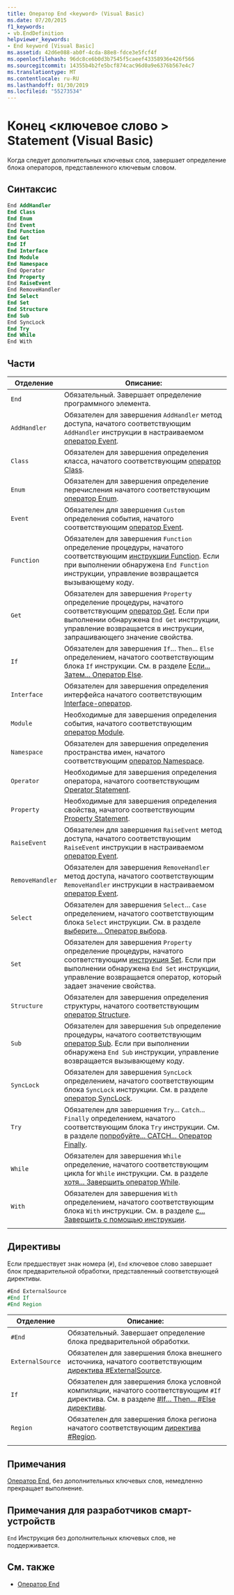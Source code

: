 ```yaml
---
title: Оператор End <keyword> (Visual Basic)
ms.date: 07/20/2015
f1_keywords:
- vb.EndDefinition
helpviewer_keywords:
- End keyword [Visual Basic]
ms.assetid: 42d6e088-ab0f-4cda-88e8-fdce3e5fcf4f
ms.openlocfilehash: 96dc8ce6b0d3b7545f5caeef43358936e426f566
ms.sourcegitcommit: 14355b4b2fe5bcf874cac96d0a9e6376b567e4c7
ms.translationtype: MT
ms.contentlocale: ru-RU
ms.lasthandoff: 01/30/2019
ms.locfileid: "55273534"
---
```

# <a name="end-keyword-statement-visual-basic"></a>Конец \<ключевое слово > Statement (Visual Basic)

Когда следует дополнительных ключевых слов, завершает определение блока операторов, представленного ключевым словом.

## <a name="syntax"></a>Синтаксис

```vb
End AddHandler
End Class
End Enum
End Event
End Function
End Get
End If
End Interface
End Module
End Namespace
End Operator
End Property
End RaiseEvent  
End RemoveHandler  
End Select
End Set
End Structure
End Sub
End SyncLock
End Try
End While
End With  
```  
  
## <a name="parts"></a>Части

|Отделение|Описание:|
|---|---|
|`End`|Обязательный. Завершает определение программного элемента.|
|`AddHandler`|Обязателен для завершения `AddHandler` метод доступа, начатого соответствующим `AddHandler` инструкции в настраиваемом [оператор Event](event-statement.md).|
|`Class`|Обязателен для завершения определения класса, начатого соответствующим [оператор Class](class-statement.md).|
|`Enum`|Обязателен для завершения определение перечисления начатого соответствующим [оператор Enum](enum-statement.md).|
|`Event`|Обязателен для завершения `Custom` определения события, начатого соответствующим [оператор Event](event-statement.md).|  
|`Function`|Обязателен для завершения `Function` определение процедуры, начатого соответствующим [инструкции Function](function-statement.md). Если при выполнении обнаружена `End Function` инструкции, управление возвращается вызывающему коду.|
|`Get`|Обязателен для завершения `Property` определение процедуры, начатого соответствующим [оператор Get](get-statement.md). Если при выполнении обнаружена `End Get` инструкции, управление возвращается в инструкции, запрашивающего значение свойства.|
|`If`|Обязателен для завершения `If`... `Then`... `Else` определением, начатого соответствующим блока `If` инструкции. См. в разделе [Если... Затем... Оператор Else](if-then-else-statement.md).|
|`Interface`|Обязателен для завершения определения интерфейса начатого соответствующим [Interface-оператор](interface-statement.md).|
|`Module`|Необходимые для завершения определения события, начатого соответствующим [оператор Module](module-statement.md).|
|`Namespace`|Обязателен для завершения определения пространства имен, начатого соответствующим [оператор Namespace](namespace-statement.md).|
|`Operator`|Необходимые для завершения определения оператора, начатого соответствующим [Operator Statement](operator-statement.md).|
|`Property`|Необходимые для завершения определения свойства, начатого соответствующим [Property Statement](property-statement.md).|
|`RaiseEvent`|Обязателен для завершения `RaiseEvent` метод доступа, начатого соответствующим `RaiseEvent` инструкции в настраиваемом [оператор Event](event-statement.md).|
|`RemoveHandler`|Обязателен для завершения `RemoveHandler` метод доступа, начатого соответствующим `RemoveHandler` инструкции в настраиваемом [оператор Event](event-statement.md).|
|`Select`|Обязателен для завершения `Select`... `Case` определением, начатого соответствующим блока `Select` инструкции. См. в разделе [выберите... Оператор выбора](select-case-statement.md).  
|`Set`|Обязателен для завершения `Property` определение процедуры, начатого соответствующим [инструкция Set](set-statement.md). Если при выполнении обнаружена `End Set` инструкции, управление возвращается оператор, который задает значение свойства.  
|`Structure`|Обязателен для завершения определения структуры, начатого соответствующим [оператор Structure](structure-statement.md).  
|`Sub`|Обязателен для завершения `Sub` определение процедуры, начатого соответствующим [оператор Sub](sub-statement.md). Если при выполнении обнаружена `End Sub` инструкции, управление возвращается вызывающему коду.  
|`SyncLock`|Обязателен для завершения `SyncLock` определением, начатого соответствующим блока `SyncLock` инструкции. См. в разделе [оператор SyncLock](synclock-statement.md).  
|`Try`|Обязателен для завершения `Try`... `Catch`... `Finally` определением, начатого соответствующим блока `Try` инструкции. См. в разделе [попробуйте... CATCH... Оператор Finally](try-catch-finally-statement.md).  
|`While`|Обязателен для завершения `While` определение, начатого соответствующим цикла for `While` инструкции. См. в разделе [хотя... Завершить оператор While](while-end-while-statement.md).  
|`With`| Обязателен для завершения `With` определением, начатого соответствующим блока `With` инструкции. См. в разделе [с... Завершить с помощью инструкции](with-end-with-statement.md).  
|||
  
## <a name="directives"></a>Директивы

Если предшествует знак номера (`#`), `End` ключевое слово завершает блок предварительной обработки, представленный соответствующей директивы.  

```vb
#End ExternalSource
#End If
#End Region
```

|Отделение|Описание:|
|---|---|
|`#End`|Обязательный. Завершает определение блока предварительной обработки.|
|`ExternalSource`|Обязателен для завершения блока внешнего источника, начатого соответствующим [директива #ExternalSource](../directives/externalsource-directive.md).|
|`If`|Обязателен для завершения блока условной компиляции, начатого соответствующим `#If` директива. См. в разделе [#If... Then... #Else директивы](../directives/if-then-else-directives.md).|
|`Region`|Обязателен для завершения блока региона начатого соответствующим [директива #Region](../directives/region-directive.md).|
|||

## <a name="remarks"></a>Примечания

[Оператор End](end-statement.md), без дополнительных ключевых слов, немедленно прекращает выполнение.

## <a name="smart-device-developer-notes"></a>Примечания для разработчиков смарт-устройств  

`End` Инструкция без дополнительных ключевых слов, не поддерживается.  
  
## <a name="see-also"></a>См. также

- [Оператор End](end-statement.md)

